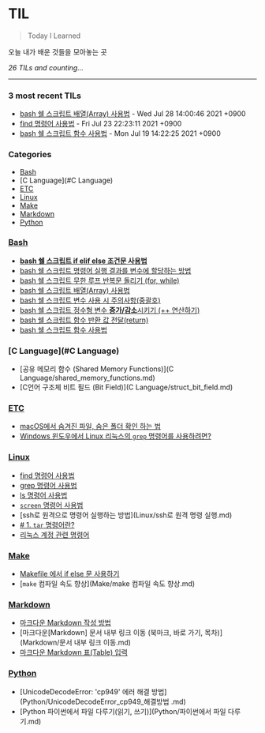 # TIL
> Today I Learned

오늘 내가 배운 것들을 모아놓는 곳


_26 TILs and counting..._

---

### 3 most recent TILs

- [bash 쉘 스크립트 배열(Array) 사용법](Bash/bash_배열_사용법.md) - Wed Jul 28 14:00:46 2021 +0900
- [find 명령어 사용법](Linux/find_명령어_사용법.md) - Fri Jul 23 22:23:11 2021 +0900
- [bash 쉘 스크립트 함수 사용법](Bash/bash_함수_사용법.md) - Mon Jul 19 14:22:25 2021 +0900

### Categories

- [Bash](#Bash)
- [C Language](#C Language)
- [ETC](#ETC)
- [Linux](#Linux)
- [Make](#Make)
- [Markdown](#Markdown)
- [Python](#Python)

### [Bash](#Bash)
- [**bash 쉘 스크립트 if elif else 조건문 사용법**](Bash/bash_if_else_사용법.md)
- [bash 쉘 스크립트 명령어 실행 결과를 변수에 할당하는 방법](Bash/bash_명령어_실행결과_변수_할당.md)
- [bash 쉘 스크립트 무한 루프 반복문 돌리기 (for, while)](Bash/bash_무한루프.md)
- [bash 쉘 스크립트 배열(Array) 사용법](Bash/bash_배열_사용법.md)
- [bash 쉘 스크립트 변수 사용 시 주의사항(중괄호)](Bash/bash_변수_사용_시_주의사항(중괄호).md)
- [bash 쉘 스크립트 정수형 변수 **증가/감소**시키기 (++ 연산하기)](Bash/bash_정수형_변수_증감.md)
- [bash 쉘 스크립트 함수 반환 값 전달(return)](Bash/bash_함수_반환값(리턴).md)
- [bash 쉘 스크립트 함수 사용법](Bash/bash_함수_사용법.md)

### [C Language](#C Language)
- [공유 메모리 함수 (Shared Memory Functions)](C Language/shared_memory_functions.md)
- [C언어 구조체 비트 필드 (Bit Field)](C Language/struct_bit_field.md)

### [ETC](#ETC)
- [macOS에서 숨겨진 파일, 숨은 폴더 확인 하는 법](ETC/macOS_숨겨진파일_보기.md)
- [Windows 윈도우에서 Linux 리눅스의 `grep` 명령어를 사용하려면?](ETC/윈도우에서_grep_사용법(findstr).md)

### [Linux](#Linux)
- [find 명령어 사용법](Linux/find_명령어_사용법.md)
- [grep 명령어 사용법](Linux/grep_명령어_사용법.md)
- [ls 명령어 사용법](Linux/ls_명령어_사용법.md)
- [`screen` 명령어 사용법](Linux/screen_명령어_사용법.md)
- [ssh로 원격으로 명령어 실행하는 방법](Linux/ssh로 원격 명령 실행.md)
- [# 1. `tar` 명령어란?](Linux/tar_명령어_사용법.md)
- [리눅스 계정 관련 명령어](Linux/리눅스_계정_관련_명령어.md)

### [Make](#Make)
- [Makefile 에서 if else 문 사용하기](Make/Makefile_if_else.md)
- [`make` 컴파일 속도 향상](Make/make 컴파일 속도 향상.md)

### [Markdown](#Markdown)
- [마크다운 Markdown 작성 방법](Markdown/How_to_Write_with_Markdown.md)
- [마크다운[Markdown] 문서 내부 링크 이동 (북마크, 바로 가기, 목차)](Markdown/문서 내부 링크 이동.md)
- [마크다운 Markdown 표(Table) 입력](Markdown/표_입력.md)

### [Python](#Python)
- [UnicodeDecodeError: 'cp949' 에러 해결 방법](Python/UnicodeDecodeError_cp949_해결방법 .md)
- [Python 파이썬에서 파일 다루기(읽기, 쓰기)](Python/파이썬에서 파일 다루기.md)

[1]: https://simonwillison.net/2020/Apr/20/self-rewriting-readme/
[2]: https://github.com/jbranchaud/til

